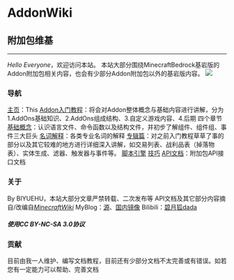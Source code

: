 # **AddonWiki**
## **附加包维基**
*****
*Hello Everyone*，欢迎访问本站。
本站大部分围绕MinecraftBedrock基岩版的Addon附加包相关内容，也会有少部分Addon附加包以外的基岩版内容。
![](https://img.imgdb.cn/item/60138c2d3ffa7d37b336b383.png)

### **导航**
[主页]()：This
[Addon入门教程]()：将会对Addon整体概念与基础内容进行讲解，分为1.AddOns基础知识、2.AddOns组成结构、3.自定义游戏内容、4.后期 四个章节
[基础概念]()：认识语言文件、命令函数以及结构文件，并初步了解组件、组件组、事件三大巨头
[名词解释]()：各类专业名词的解释
[专辑篇]()：对之前入门教程草草了事的部分以及其它较难的地方进行详细深入讲解，如交易列表、战利品表（掉落物表）、实体生成、滤器、触发器与事件等。
[脚本引擎]()
[技巧]()
[API文档]()：附加包API接口文档

### **关于**
By BIYUEHU，本站大部分文章严禁转载、二次发布等
API文档及其它部分内容摘自/改编自[*MinecraftWiki*]()
MyBlog：[源](https://biyuehu.github.io)、[国内镜像](https://biyuehu.gitee.io)
Bilibili：[碧月狐dada](https://space.bilibili.com/293767574)
##### 使用*CC BY-NC-SA 3.0*协议

### **贡献**
目前由我一人维护、编写文档教程，目前还有少部分文档不太完善或有错误。如若您有一定能力可以帮助、完善文档
